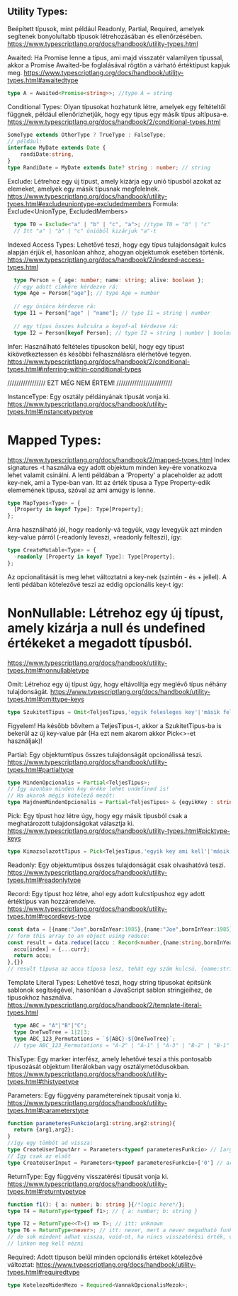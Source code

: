 ## Utility Types: 
Beépített típusok, mint például Readonly, Partial, Required, amelyek segítenek bonyolultabb típusok létrehozásában és ellenőrzésében.
https://www.typescriptlang.org/docs/handbook/utility-types.html


Awaited: Ha Promise lenne a típus, ami majd visszatér valamilyen típussal, akkor a Promise
Awaited-be foglalásával rögtön a várható értéktípust kapjuk meg.
https://www.typescriptlang.org/docs/handbook/utility-types.html#awaitedtype
```typescript
type A = Awaited<Promise<string>>; //type A = string
```
Conditional Types: Olyan típusokat hozhatunk létre, amelyek egy feltételtől függnek, például ellenőrizhetjük, 
hogy egy típus egy másik típus altípusa-e.
https://www.typescriptlang.org/docs/handbook/2/conditional-types.html
```typescript
SomeType extends OtherType ? TrueType : FalseType;
// például:
interface MyDate extends Date {
    randiDate:string,
}
type RandiDate = MyDate extends Date? string : number; // string
```

Exclude: Létrehoz egy új típust, amely kizárja egy unió típusból azokat az elemeket, amelyek egy másik típusnak megfelelnek.
https://www.typescriptlang.org/docs/handbook/utility-types.html#excludeuniontype-excludedmembers
Formula: Exclude<UnionType, ExcludedMembers>
```typescript
  type T0 = Exclude<"a" | "b" | "c", "a">; //type T0 = "b" | "c"
  // Itt "a" | "b" | "c" únióból kizárjuk "a"-t
```

Indexed Access Types: Lehetővé teszi, hogy egy típus tulajdonságait kulcs alapján érjük el, hasonlóan ahhoz, ahogyan objektumok esetében történik.
https://www.typescriptlang.org/docs/handbook/2/indexed-access-types.html
```typescript
  type Person = { age: number; name: string; alive: boolean };
  // egy adott címkére kérdezve rá:
  type Age = Person["age"]; // type Age = number
  
  // egy únióra kérdezve rá:
  type I1 = Person["age" | "name"]; // type I1 = string | number
  
  // egy típus összes kulcsára a keyof-al kérdezve rá:
  type I2 = Person[keyof Person]; // type I2 = string | number | boolean
```

Infer: Használható feltételes típusokon belül, hogy egy típust kikövetkeztessen és későbbi felhasználásra elérhetővé tegyen.
https://www.typescriptlang.org/docs/handbook/2/conditional-types.html#inferring-within-conditional-types

///////////////// EZT MÉG NEM ÉRTEM! /////////////////////////

InstanceType: Egy osztály példányának típusát vonja ki.
https://www.typescriptlang.org/docs/handbook/utility-types.html#instancetypetype

# Mapped Types:
https://www.typescriptlang.org/docs/handbook/2/mapped-types.html
 Index signatures -t használva egy adott objektum minden key-ére 
 vonatkozva lehet valamit csinálni. A lenti példában a 'Property'
  a placeholder az adott key-nek, ami a Type-ban van. Itt az érték
 típusa a Type Property-edik elememének típusa, szóval az ami amúgy is lenne. 
 
```typescript
type MapTypes<Type> = {
  [Property in keyof Type]: Type[Property];
};
```
Arra használható jól, hogy readonly-vá tegyük, vagy levegyük azt minden key-value párról (-readonly leveszi, +readonly felteszi), így:
```typescript
type CreateMutable<Type> = {
  -readonly [Property in keyof Type]: Type[Property];
};
```
Az opcionalitását is meg lehet változtatni a key-nek (szintén - és + jellel). 
A lenti pédában kötelezővé teszi az eddig opcionális key-t így:



# NonNullable: Létrehoz egy új típust, amely kizárja a null és undefined értékeket a megadott típusból.
https://www.typescriptlang.org/docs/handbook/utility-types.html#nonnullabletype

Omit: Létrehoz egy új típust úgy, hogy eltávolítja egy meglévő típus néhány tulajdonságát.
https://www.typescriptlang.org/docs/handbook/utility-types.html#omittype-keys
```typescript
type SzukitetTipus = Omit<TeljesTipus,'egyik felesleges key'|'másik felesleges key'>
```
Figyelem! Ha később bővítem a TeljesTipus-t, akkor a SzukitetTipus-ba is bekerül
 az új key-value pár (Ha ezt nem akarom akkor Pick<>-et használjak)!

Partial: Egy objektumtípus összes tulajdonságát opcionálissá teszi.
https://www.typescriptlang.org/docs/handbook/utility-types.html#partialtype
```typescript
type MindenOpcionalis = Partial<TeljesTipus>;
// Így azonban minden key éréke lehet undefined is! 
// Ha akarok mégis kötelező mezőt:
type MajdnemMindenOpcionalis = Partial<TeljesTipus> & {egyikKey : string}; //egyikKey kötelező
```


Pick: Egy típust hoz létre úgy, hogy egy másik típusból csak a meghatározott tulajdonságokat választja ki.
https://www.typescriptlang.org/docs/handbook/utility-types.html#picktype-keys
```typescript
type KimazsolazottTipus = Pick<TeljesTipus,'egyik key ami kell'|'másik key ami kell'>
```

Readonly: Egy objektumtípus összes tulajdonságát csak olvashatóvá teszi.
https://www.typescriptlang.org/docs/handbook/utility-types.html#readonlytype

Record: Egy típust hoz létre, ahol egy adott kulcstípushoz egy adott értéktípus van hozzárendelve.
https://www.typescriptlang.org/docs/handbook/utility-types.html#recordkeys-type
```typescript
const data = [{name:"Joe",bornInYear:1985},{name:"Joe",bornInYear:1985}];
// form this array to an object using reduce:
const result = data.reduce((accu : Record<number,{name:string,bornInYear:number}>,curr,index)=>{
  accu[index] = {...curr};
  return accu;
},{})
// result típusa az accu típusa lesz, tehát egy szám kulcsú, {name:string,bornInYear:number} értékű objektum
```

Template Literal Types: Lehetővé teszi, hogy string típusokat építsünk sablonok segítségével, hasonlóan a JavaScript sablon stringjeihez, de típusokhoz használva.
https://www.typescriptlang.org/docs/handbook/2/template-literal-types.html
```typescript
  type ABC = "A"|"B"|"C";
  type OneTwoTree = 1|2|3;
  type ABC_123_Permutations = `${ABC}-${OneTwoTree}`;
  // type ABC_123_Permutations = "A-2" | "A-1" | "A-3" | "B-2" | "B-1" | "B-3" | "C-2" | "C-1" | "C-3"
```

ThisType: Egy marker interfész, amely lehetővé teszi a this pontosabb típusozását objektum literálokban vagy osztálymetódusokban.
https://www.typescriptlang.org/docs/handbook/utility-types.html#thistypetype

Parameters: Egy függvény paramétereinek típusait vonja ki.
https://www.typescriptlang.org/docs/handbook/utility-types.html#parameterstype
```typescript
function parameteresFunkcio(arg1:string,arg2:string){
  return {arg1,arg2};
}
//így egy tömböt ad vissza:
type CreateUserInputArr = Parameters<typeof parameteresFunkcio> // [arg1:string,arg2:string]
// Így csak az elsőt 
type CreateUserInput = Parameters<typeof parameteresFunkcio>['0'] // arg1:string
```

ReturnType: Egy függvény visszatérési típusát vonja ki.
https://www.typescriptlang.org/docs/handbook/utility-types.html#returntypetype
```typescript
function f1(): { a: number; b: string }{/*logic here*/};
type T4 = ReturnType<typeof f1>; // { a: number; b: string }

type T2 = ReturnType<<T>() => T>; // itt: unknown
type T6 = ReturnType<never>; // itt: never, mert a never megadható funkcióként is
// de sok mindent adhat vissza, void-ot, ha nincs visszatérési érték, vagy egyebeket,
// linken meg kell nézni
```

Required: Adott típuson belül minden opcionális értéket kötelezővé változtat:
https://www.typescriptlang.org/docs/handbook/utility-types.html#requiredtype
```typescript
type KotelezoMidenMezo = Required<VannakOpcionalisMezok>;
```